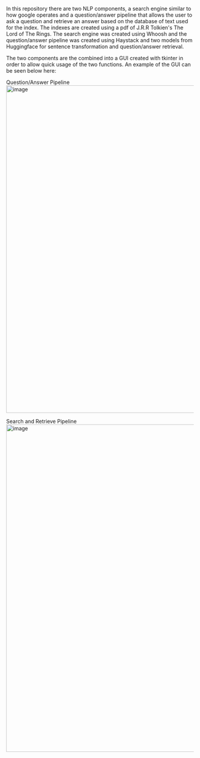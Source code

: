 In this repository there are two NLP components, a search engine similar to how google operates and a question/answer pipeline that allows the user to ask a question and retrieve an answer based on the database of text used for the index.
The indexes are created using a pdf of J.R.R Tolkien's The Lord of The Rings. The search engine was created using Whoosh and the question/answer pipeline was created using Haystack and two models from Huggingface for sentence transformation and question/answer retrieval.

The two components are the combined into a GUI created with tkinter in order to allow quick usage of the two functions. An example of the GUI can be seen below here:

Question/Answer Pipeline
<img width="880" alt="image" src="https://user-images.githubusercontent.com/43864012/227404504-a9f26a8f-46e4-4845-a9d3-86fdb4f24292.png">


Search and Retrieve Pipeline
<img width="880" alt="image" src="https://user-images.githubusercontent.com/43864012/227404613-f987cb6e-4099-41ad-a327-afae6da3be03.png">
